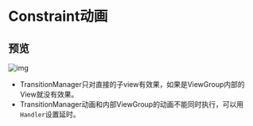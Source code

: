 # Constraint动画

## 预览

![img](https://github.com/mzyq/ConstraintAnimator/blob/5d8229725a4c16205a1570e23dbdcd5d1ceac76b/img/img.gif)

* TransitionManager只对直接的子view有效果，如果是ViewGroup内部的View就没有效果。
* TransitionManager动画和内部ViewGroup的动画不能同时执行，可以用```Handler```设置延时。